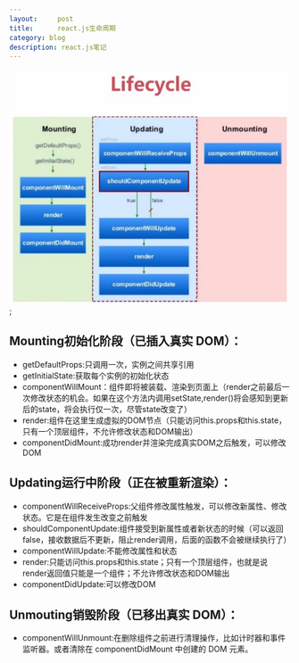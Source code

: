 ```yaml
---
layout:     post
title:      react.js生命周期
category: blog
description: react.js笔记   
---   
```


![](../images/newImg/11.png);   

## Mounting初始化阶段（已插入真实 DOM）：
- getDefaultProps:只调用一次，实例之间共享引用
- getInitialState:获取每个实例的初始化状态
- componentWillMount：组件即将被装载、渲染到页面上（render之前最后一次修改状态的机会。如果在这个方法内调用setState,render()将会感知到更新后的state，将会执行仅一次，尽管state改变了）
- render:组件在这里生成虚拟的DOM节点（只能访问this.props和this.state，只有一个顶层组件，不允许修改状态和DOM输出）
- componentDidMount:成功render并渲染完成真实DOM之后触发，可以修改DOM

## Updating运行中阶段（正在被重新渲染）：
- componentWillReceiveProps:父组件修改属性触发，可以修改新属性、修改状态。它是在组件发生改变之前触发
- shouldComponentUpdate:组件接受到新属性或者新状态的时候（可以返回false，接收数据后不更新，阻止render调用，后面的函数不会被继续执行了）
- componentWillUpdate:不能修改属性和状态
- render:只能访问this.props和this.state；只有一个顶层组件，也就是说render返回值只能是一个组件；不允许修改状态和DOM输出
- componentDidUpdate:可以修改DOM

## Unmouting销毁阶段（已移出真实 DOM）：
- componentWillUnmount:在删除组件之前进行清理操作，比如计时器和事件监听器。或者清除在 componentDidMount 中创建的 DOM 元素。
